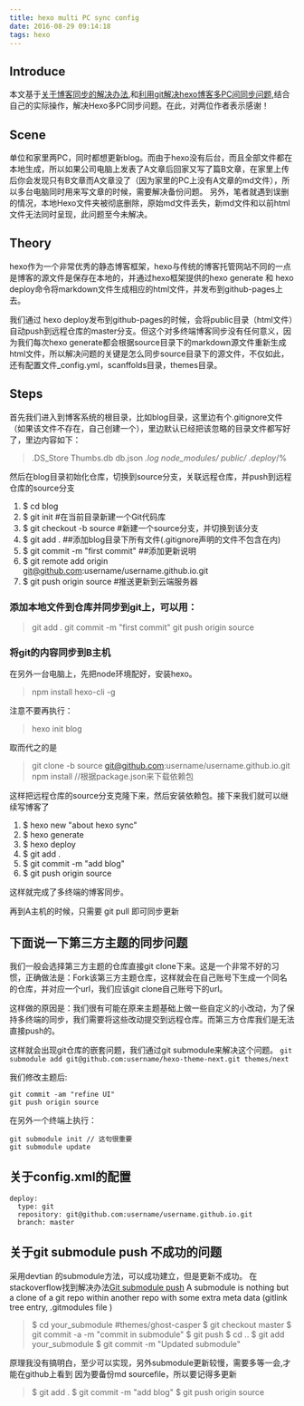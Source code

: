 ```yaml
---
title: hexo multi PC sync config
date: 2016-08-29 09:14:18
tags: hexo
---
```

## Introduce
本文基于[关于博客同步的解决办法](http://devtian.me/2015/03/17/blog-sync-solution/),和[利用git解决hexo博客多PC间同步问题](http://chitanda.me/2015/06/18/hexo-sync-in-multiple-pc/),结合自己的实际操作，解决Hexo多PC同步问题。在此，对两位作者表示感谢！

## Scene
单位和家里两PC，同时都想更新blog。而由于hexo没有后台，而且全部文件都在本地生成，所以如果公司电脑上发表了A文章后回家又写了篇B文章，在家里上传后你会发现只有B文章而A文章没了（因为家里的PC上没有A文章的md文件），所以多台电脑同时用来写文章的时候，需要解决备份问题。
另外，笔者就遇到误删的情况，本地Hexo文件夹被彻底删除，原始md文件丢失，新md文件和以前html文件无法同时呈现，此问题至今未解决。

## Theory
hexo作为一个非常优秀的静态博客框架，hexo与传统的博客托管网站不同的一点是博客的源文件是保存在本地的，并通过hexo框架提供的hexo generate 和 hexo deploy命令将markdown文件生成相应的html文件，并发布到github-pages上去。

我们通过 hexo deploy发布到github-pages的时候，会将public目录（html文件）自动push到远程仓库的master分支。但这个对多终端博客同步没有任何意义，因为我们每次hexo generate都会根据source目录下的markdown源文件重新生成html文件，所以解决问题的关键是怎么同步source目录下的源文件，不仅如此，还有配置文件_config.yml，scanffolds目录，themes目录。

## Steps
首先我们进入到博客系统的根目录，比如blog目录，这里边有个.gitignore文件（如果该文件不存在，自己创建一个），里边默认已经把该忽略的目录文件都写好了，里边内容如下：
> .DS_Store
> Thumbs.db
> db.json
> *.log
> node_modules/
> public/
> .deploy*/%

然后在blog目录初始化仓库，切换到source分支，关联远程仓库，并push到远程仓库的source分支
1. $ cd blog
2. $ git init                 #在当前目录新建一个Git代码库
3. $ git checkout -b source   #新建一个source分支，并切换到该分支
4. $ git add .      ##添加blog目录下所有文件(.gitignore声明的文件不包含在内)
5. $ git commit -m "first commit"    ##添加更新说明
6. $ git remote add origin git@github.com:username/username.github.io.git
7. $ git push origin source   #推送更新到云端服务器

### 添加本地文件到仓库并同步到git上，可以用：
> git add . 
> git commit -m "first commit" 
> git push origin source

### 将git的内容同步到B主机
在另外一台电脑上，先把node环境配好，安装hexo。
> npm install hexo-cli -g

注意不要再执行：
> hexo init blog 

取而代之的是
> git clone -b source git@github.com:username/username.github.io.git
> npm install //根据package.json来下载依赖包

这样把远程仓库的source分支克隆下来，然后安装依赖包。接下来我们就可以继续写博客了
1. $ hexo new "about hexo sync"
2. $ hexo generate
3. $ hexo deploy
4. $ git add .
5. $ git commit -m "add blog"
6. $ git push origin source

这样就完成了多终端的博客同步。

再到A主机的时候，只需要
git pull
即可同步更新


## 下面说一下第三方主题的同步问题

我们一般会选择第三方主题的仓库直接git clone下来。这是一个非常不好的习惯，正确做法是：Fork该第三方主题仓库，这样就会在自己账号下生成一个同名的仓库，并对应一个url，我们应该git clone自己账号下的url。

这样做的原因是：我们很有可能在原来主题基础上做一些自定义的小改动，为了保持多终端的同步，我们需要将这些改动提交到远程仓库。而第三方仓库我们是无法直接push的。

这样就会出现git仓库的嵌套问题，我们通过git submodule来解决这个问题。
`git submodule add git@github.com:username/hexo-theme-next.git themes/next`

我们修改主题后:
<pre><code>git commit -am "refine UI"
git push origin source
</code></pre>

在另外一个终端上执行：
<pre><code>git submodule init // 这句很重要
git submodule update</code></pre>




## 关于config.xml的配置
<pre><code>deploy:
  type: git
  repository: git@github.com:username/username.github.io.git
  branch: master
</pre></code>



## 关于git submodule push 不成功的问题
采用devtian 的submodule方法，可以成功建立，但是更新不成功。
在stackoverflow找到解决办法[Git submodule push](http://stackoverflow.com/questions/5814319/git-submodule-push)
A submodule is nothing but a clone of a git repo within another repo with some extra meta data (gitlink tree entry, .gitmodules file )
> $ cd your_submodule     #themes/ghost-casper
> $ git checkout master
> $ git commit -a -m "commit in submodule"
> $ git push
> $ cd ..
> $ git add your_submodule
> $ git commit -m "Updated submodule"

原理我没有搞明白，至少可以实现，另外submodule更新较慢，需要多等一会,才能在github上看到
因为要备份md sourcefile，所以要记得多更新
> $ git add .
> $ git commit -m "add blog"
> $ git push origin source

